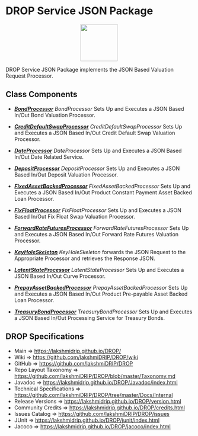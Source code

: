 # DROP Service JSON Package

<p align="center"><img src="https://github.com/lakshmiDRIP/DROP/blob/master/DRIP_Logo.gif?raw=true" width="100"></p>

DROP Service JSON Package implements the JSON Based Valuation Request Processor.


## Class Components

 * [***BondProcessor***](https://github.com/lakshmiDRIP/DROP/tree/master/src/main/java/org/drip/service/json/BondProcessor.java)
 <i>BondProcessor</i> Sets Up and Executes a JSON Based In/Out Bond Valuation Processor.

 * [***CreditDefaultSwapProcessor***](https://github.com/lakshmiDRIP/DROP/tree/master/src/main/java/org/drip/service/json/CreditDefaultSwapProcessor.java)
 <i>CreditDefaultSwapProcessor</i> Sets Up and Executes a JSON Based In/Out Credit Default Swap Valuation
 Processor.

 * [***DateProcessor***](https://github.com/lakshmiDRIP/DROP/tree/master/src/main/java/org/drip/service/json/DateProcessor.java)
 <i>DateProcessor</i> Sets Up and Executes a JSON Based In/Out Date Related Service.

 * [***DepositProcessor***](https://github.com/lakshmiDRIP/DROP/tree/master/src/main/java/org/drip/service/json/DepositProcessor.java)
 <i>DepositProcessor</i> Sets Up and Executes a JSON Based In/Out Deposit Valuation Processor.

 * [***FixedAssetBackedProcessor***](https://github.com/lakshmiDRIP/DROP/tree/master/src/main/java/org/drip/service/json/FixedAssetBackedProcessor.java)
 <i>FixedAssetBackedProcessor</i> Sets Up and Executes a JSON Based In/Out Product Constant Payment Asset
 Backed Loan Processor.

 * [***FixFloatProcessor***](https://github.com/lakshmiDRIP/DROP/tree/master/src/main/java/org/drip/service/json/FixFloatProcessor.java)
 <i>FixFloatProcessor</i> Sets Up and Executes a JSON Based In/Out Fix Float Swap Valuation Processor.

 * [***ForwardRateFuturesProcessor***](https://github.com/lakshmiDRIP/DROP/tree/master/src/main/java/org/drip/service/json/ForwardRateFuturesProcessor.java)
 <i>ForwardRateFuturesProcessor</i> Sets Up and Executes a JSON Based In/Out Forward Rate Futures Valuation
 Processor.

 * [***KeyHoleSkeleton***](https://github.com/lakshmiDRIP/DROP/tree/master/src/main/java/org/drip/service/json/KeyHoleSkeleton.java)
 <i>KeyHoleSkeleton</i> forwards the JSON Request to the Appropriate Processor and retrieves the Response
 JSON.

 * [***LatentStateProcessor***](https://github.com/lakshmiDRIP/DROP/tree/master/src/main/java/org/drip/service/json/LatentStateProcessor.java)
 <i>LatentStateProcessor</i> Sets Up and Executes a JSON Based In/Out Curve Processor.

 * [***PrepayAssetBackedProcessor***](https://github.com/lakshmiDRIP/DROP/tree/master/src/main/java/org/drip/service/json/PrepayAssetBackedProcessor.java)
 <i>PrepayAssetBackedProcessor</i> Sets Up and Executes a JSON Based In/Out Product Pre-payable Asset Backed
 Loan Processor.

 * [***TreasuryBondProcessor***](https://github.com/lakshmiDRIP/DROP/tree/master/src/main/java/org/drip/service/json/TreasuryBondProcessor.java)
 <i>TreasuryBondProcessor</i> Sets Up and Executes a JSON Based In/Out Processing Service for Treasury Bonds.


## DROP Specifications

 * Main                     => https://lakshmidrip.github.io/DROP/
 * Wiki                     => https://github.com/lakshmiDRIP/DROP/wiki
 * GitHub                   => https://github.com/lakshmiDRIP/DROP
 * Repo Layout Taxonomy     => https://github.com/lakshmiDRIP/DROP/blob/master/Taxonomy.md
 * Javadoc                  => https://lakshmidrip.github.io/DROP/Javadoc/index.html
 * Technical Specifications => https://github.com/lakshmiDRIP/DROP/tree/master/Docs/Internal
 * Release Versions         => https://lakshmidrip.github.io/DROP/version.html
 * Community Credits        => https://lakshmidrip.github.io/DROP/credits.html
 * Issues Catalog           => https://github.com/lakshmiDRIP/DROP/issues
 * JUnit                    => https://lakshmidrip.github.io/DROP/junit/index.html
 * Jacoco                   => https://lakshmidrip.github.io/DROP/jacoco/index.html
